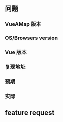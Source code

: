 
<!-- 问题模板，最好复现下 提供基础模板 https://jsfiddle.net/4p4pe2w6/   -->

## 问题

### VueAMap 版本

### OS/Browsers version

### Vue 版本

### 复现地址

### 预期

### 实际

## feature request

